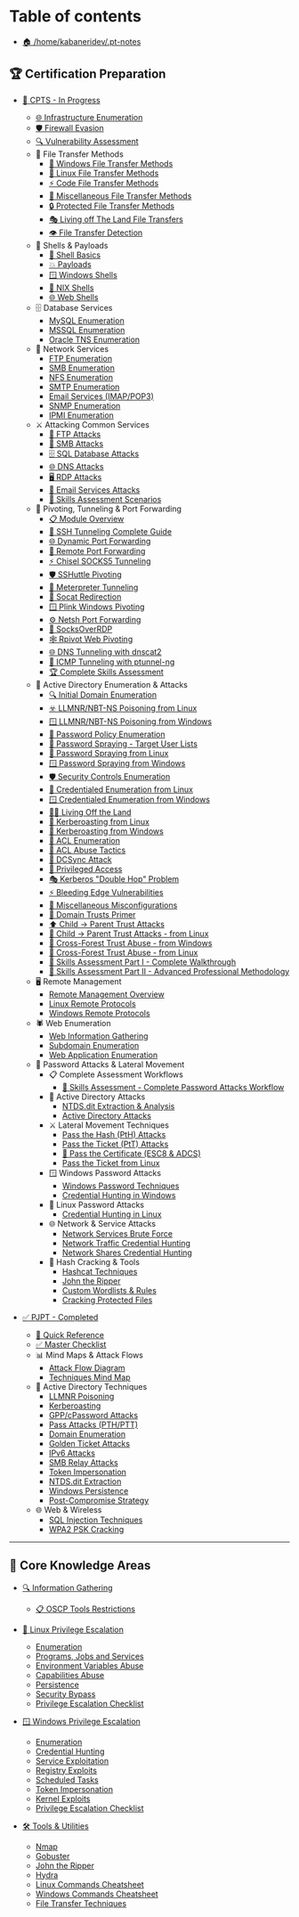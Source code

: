 # Table of contents

* [🏠 /home/kabaneridev/.pt-notes](README.md)

## 🏆 Certification Preparation

* [🎯 CPTS - In Progress](CPTS-PREP/README.md)
  * [🌐 Infrastructure Enumeration](CPTS-PREP/footprinting.md)
  * [🛡️ Firewall Evasion](CPTS-PREP/firewall-evasion.md)
  * [🔍 Vulnerability Assessment](CPTS-PREP/vulnerability-assessment.md)
  * 📂 File Transfer Methods
    * [📂 Windows File Transfer Methods](CPTS-PREP/file-transfers/windows-file-transfers.md)
    * [🐧 Linux File Transfer Methods](CPTS-PREP/file-transfers/linux-file-transfers.md)
    * [⚡ Code File Transfer Methods](CPTS-PREP/file-transfers/code-file-transfers.md)
    * [🔀 Miscellaneous File Transfer Methods](CPTS-PREP/file-transfers/miscellaneous-file-transfers.md)
    * [🔒 Protected File Transfer Methods](CPTS-PREP/file-transfers/protected-file-transfers.md)
    * [🎭 Living off The Land File Transfers](CPTS-PREP/file-transfers/living-off-the-land-file-transfers.md)
    * [👁️ File Transfer Detection](CPTS-PREP/file-transfers/file-transfer-detection.md)
  * 🐚 Shells & Payloads
    * [🔧 Shell Basics](CPTS-PREP/shells-payloads/shell-basics.md)
    * [💥 Payloads](CPTS-PREP/shells-payloads/payloads.md)
    * [🪟 Windows Shells](CPTS-PREP/shells-payloads/windows-shells.md)
    * [🐧 NIX Shells](CPTS-PREP/shells-payloads/nix-shells.md)
    * [🌐 Web Shells](CPTS-PREP/shells-payloads/web-shells.md)
  * 🗄️ Database Services
    * [MySQL Enumeration](CPTS-PREP/databases/mysql-enumeration.md)
    * [MSSQL Enumeration](CPTS-PREP/databases/mssql-enumeration.md)
    * [Oracle TNS Enumeration](CPTS-PREP/databases/oracle-enumeration.md)
  * 📁 Network Services
    * [FTP Enumeration](CPTS-PREP/services/ftp-enumeration.md)
    * [SMB Enumeration](CPTS-PREP/services/smb-enumeration.md)
    * [NFS Enumeration](CPTS-PREP/services/nfs-enumeration.md)
    * [SMTP Enumeration](CPTS-PREP/services/smtp-enumeration.md)
    * [Email Services (IMAP/POP3)](CPTS-PREP/services/email-enumeration.md)
    * [SNMP Enumeration](CPTS-PREP/services/snmp-enumeration.md)
    * [IPMI Enumeration](CPTS-PREP/services/ipmi-enumeration.md)
  * ⚔️ Attacking Common Services
    * [📁 FTP Attacks](CPTS-PREP/attacking-common-services/ftp-attacks.md)
    * [🔗 SMB Attacks](CPTS-PREP/attacking-common-services/smb-attacks.md)
    * [🗄️ SQL Database Attacks](CPTS-PREP/attacking-common-services/sql-attacks.md)
    * [🌐 DNS Attacks](CPTS-PREP/attacking-common-services/dns-attacks.md)
    * [🖥️ RDP Attacks](CPTS-PREP/attacking-common-services/rdp-attacks.md)
    * [📧 Email Services Attacks](CPTS-PREP/attacking-common-services/smtp-attacks.md)
    * [🎯 Skills Assessment Scenarios](CPTS-PREP/attacking-common-services/skills-assessment.md)
  * 🔀 Pivoting, Tunneling & Port Forwarding
    * [📋 Module Overview](CPTS-PREP/pivoting-tunneling-port-forwarding/pivoting-overview.md)
    * [🔧 SSH Tunneling Complete Guide](CPTS-PREP/pivoting-tunneling-port-forwarding/ssh-tunneling.md)
    * [🌐 Dynamic Port Forwarding](CPTS-PREP/pivoting-tunneling-port-forwarding/dynamic-port-forwarding.md)
    * [🔄 Remote Port Forwarding](CPTS-PREP/pivoting-tunneling-port-forwarding/remote-port-forwarding.md)
    * [⚡ Chisel SOCKS5 Tunneling](CPTS-PREP/pivoting-tunneling-port-forwarding/chisel-socks5-tunneling.md)
    * [🛡️ SSHuttle Pivoting](CPTS-PREP/pivoting-tunneling-port-forwarding/sshuttle-pivoting.md)
    * [🎯 Meterpreter Tunneling](CPTS-PREP/pivoting-tunneling-port-forwarding/meterpreter-tunneling.md)
    * [🔗 Socat Redirection](CPTS-PREP/pivoting-tunneling-port-forwarding/socat-redirection.md)
    * [🪟 Plink Windows Pivoting](CPTS-PREP/pivoting-tunneling-port-forwarding/plink-windows-pivoting.md)
    * [⚙️ Netsh Port Forwarding](CPTS-PREP/pivoting-tunneling-port-forwarding/netsh-windows-portforward.md)
    * [🔌 SocksOverRDP](CPTS-PREP/pivoting-tunneling-port-forwarding/socksoverrdp-windows-pivoting.md)
    * [🕸️ Rpivot Web Pivoting](CPTS-PREP/pivoting-tunneling-port-forwarding/rpivot-web-pivoting.md)
    * [🌐 DNS Tunneling with dnscat2](CPTS-PREP/pivoting-tunneling-port-forwarding/dnscat2-dns-tunneling.md)
    * [📡 ICMP Tunneling with ptunnel-ng](CPTS-PREP/pivoting-tunneling-port-forwarding/ptunnel-ng-icmp-tunneling.md)
    * [🏆 Complete Skills Assessment](CPTS-PREP/pivoting-tunneling-port-forwarding/skills-assessment-complete-walkthrough.md)
  * 🏰 Active Directory Enumeration & Attacks
    * [🔍 Initial Domain Enumeration](CPTS-PREP/active-directory-enumeration-attacks/initial-enumeration-domain.md)
    * [☣️ LLMNR/NBT-NS Poisoning from Linux](CPTS-PREP/active-directory-enumeration-attacks/llmnr-nbt-ns-poisoning-linux.md)
    * [🪟 LLMNR/NBT-NS Poisoning from Windows](CPTS-PREP/active-directory-enumeration-attacks/llmnr-nbt-ns-poisoning-windows.md)
    * [🔐 Password Policy Enumeration](CPTS-PREP/active-directory-enumeration-attacks/password-policy-enumeration.md)
    * [👥 Password Spraying - Target User Lists](CPTS-PREP/active-directory-enumeration-attacks/password-spraying-user-list.md)
    * [🐧 Password Spraying from Linux](CPTS-PREP/active-directory-enumeration-attacks/password-spraying-linux.md)
    * [🪟 Password Spraying from Windows](CPTS-PREP/active-directory-enumeration-attacks/password-spraying-windows.md)
    * [🛡️ Security Controls Enumeration](CPTS-PREP/active-directory-enumeration-attacks/security-controls-enumeration.md)
    * [🐧 Credentialed Enumeration from Linux](CPTS-PREP/active-directory-enumeration-attacks/credentialed-enumeration-linux.md)
    * [🪟 Credentialed Enumeration from Windows](CPTS-PREP/active-directory-enumeration-attacks/credentialed-enumeration-windows.md)
    * [🏴‍☠️ Living Off the Land](CPTS-PREP/active-directory-enumeration-attacks/living-off-the-land.md)
    * [🎫 Kerberoasting from Linux](CPTS-PREP/active-directory-enumeration-attacks/kerberoasting-linux.md)
    * [🎫 Kerberoasting from Windows](CPTS-PREP/active-directory-enumeration-attacks/kerberoasting-windows.md)
    * [🔑 ACL Enumeration](CPTS-PREP/active-directory-enumeration-attacks/acl-enumeration.md)
    * [🎯 ACL Abuse Tactics](CPTS-PREP/active-directory-enumeration-attacks/acl-abuse-tactics.md)
    * [💎 DCSync Attack](CPTS-PREP/active-directory-enumeration-attacks/dcsync-attack.md)
    * [🔐 Privileged Access](CPTS-PREP/active-directory-enumeration-attacks/privileged-access.md)
    * [🎭 Kerberos "Double Hop" Problem](CPTS-PREP/active-directory-enumeration-attacks/kerberos-double-hop-problem.md)
    * [⚡ Bleeding Edge Vulnerabilities](CPTS-PREP/active-directory-enumeration-attacks/bleeding-edge-vulnerabilities.md)
    * [🔧 Miscellaneous Misconfigurations](CPTS-PREP/active-directory-enumeration-attacks/miscellaneous-misconfigurations.md)
    * [🔗 Domain Trusts Primer](CPTS-PREP/active-directory-enumeration-attacks/domain-trusts-primer.md)
    * [⬆️ Child → Parent Trust Attacks](CPTS-PREP/active-directory-enumeration-attacks/child-parent-trust-attacks.md)
    * [🐧 Child → Parent Trust Attacks - from Linux](CPTS-PREP/active-directory-enumeration-attacks/child-parent-trust-attacks-linux.md)
    * [🌲 Cross-Forest Trust Abuse - from Windows](CPTS-PREP/active-directory-enumeration-attacks/cross-forest-trust-abuse-windows.md)
    * [🐧 Cross-Forest Trust Abuse - from Linux](CPTS-PREP/active-directory-enumeration-attacks/cross-forest-trust-abuse-linux.md)
    * [🎯 Skills Assessment Part I - Complete Walkthrough](CPTS-PREP/active-directory-enumeration-attacks/skills-assessment-part-1.md)
    * [🚀 Skills Assessment Part II - Advanced Professional Methodology](CPTS-PREP/active-directory-enumeration-attacks/skills-assessment-part-2.md)
  * 🖥️ Remote Management
    * [Remote Management Overview](CPTS-PREP/remote-management/remote-management.md)
    * [Linux Remote Protocols](CPTS-PREP/remote-management/linux-remote-protocols.md)
    * [Windows Remote Protocols](CPTS-PREP/remote-management/windows-remote-protocols.md)
  * 🕷️ Web Enumeration
    * [Web Information Gathering](CPTS-PREP/web-enumeration/web-information-gathering.md)
    * [Subdomain Enumeration](CPTS-PREP/web-enumeration/subdomain-enumeration.md)
    * [Web Application Enumeration](CPTS-PREP/web-enumeration/web-application-enumeration.md)
  * 🔐 Password Attacks & Lateral Movement
    * 📋 Complete Assessment Workflows
      * [🎯 Skills Assessment - Complete Password Attacks Workflow](CPTS-PREP/passwords-attacks/skills-assessment-workflow.md)
    * 🎯 Active Directory Attacks
      * [NTDS.dit Extraction & Analysis](CPTS-PREP/passwords-attacks/active-directory-ntds-attacks.md)
      * [Active Directory Attacks](CPTS-PREP/passwords-attacks/active-directory-attacks.md)
    * ⚔️ Lateral Movement Techniques
      * [Pass the Hash (PtH) Attacks](CPTS-PREP/passwords-attacks/pass-the-hash.md)
      * [Pass the Ticket (PtT) Attacks](CPTS-PREP/passwords-attacks/pass-the-ticket.md)
      * [📜 Pass the Certificate (ESC8 & ADCS)](CPTS-PREP/passwords-attacks/pass-the-certificate.md)
      * [Pass the Ticket from Linux](CPTS-PREP/passwords-attacks/pass-the-ticket-linux.md)
    * 🪟 Windows Password Attacks
      * [Windows Password Techniques](CPTS-PREP/passwords-attacks/windows-passwords.md)
      * [Credential Hunting in Windows](CPTS-PREP/passwords-attacks/credential-hunting-windows.md)
    * 🐧 Linux Password Attacks
      * [Credential Hunting in Linux](CPTS-PREP/passwords-attacks/credential-hunting-linux.md)
    * 🌐 Network & Service Attacks
      * [Network Services Brute Force](CPTS-PREP/passwords-attacks/network-services.md)
      * [Network Traffic Credential Hunting](CPTS-PREP/passwords-attacks/credential-hunting-network.md)
      * [Network Shares Credential Hunting](CPTS-PREP/passwords-attacks/credential-hunting-shares.md)
    * 🔨 Hash Cracking & Tools
      * [Hashcat Techniques](CPTS-PREP/passwords-attacks/hashcat.md)
      * [John the Ripper](CPTS-PREP/passwords-attacks/john-the-ripper.md)
      * [Custom Wordlists & Rules](CPTS-PREP/passwords-attacks/custom-wordlists-rules.md)
      * [Cracking Protected Files](CPTS-PREP/passwords-attacks/cracking-protected-files.md)

* [✅ PJPT - Completed](PJPT-prep/README.md)
  * [🎯 Quick Reference](PJPT-prep/PJPT-QUICK-REFERENCE.md)
  * [✅ Master Checklist](PJPT-prep/PJPT-MASTER-CHECKLIST.md)
  * 📊 Mind Maps & Attack Flows
    * [Attack Flow Diagram](PJPT-prep/PJPT-GitBook-MindMap.md)
    * [Techniques Mind Map](PJPT-prep/PJPT-GitBook-Techniques-Map.md)
  * 🎯 Active Directory Techniques
    * [LLMNR Poisoning](PJPT-prep/llmnr-poisoning.md)
    * [Kerberoasting](PJPT-prep/kerberoasting.md)
    * [GPP/cPassword Attacks](PJPT-prep/gpp-cpassword-attacks.md)
    * [Pass Attacks (PTH/PTT)](PJPT-prep/pass-attacks.md)
    * [Domain Enumeration](PJPT-prep/domain-enumeration.md)
    * [Golden Ticket Attacks](PJPT-prep/golden-ticket-attacks.md)
    * [IPv6 Attacks](PJPT-prep/ipv6-attacks.md)
    * [SMB Relay Attacks](PJPT-prep/smb-relay-attacks.md)
    * [Token Impersonation](PJPT-prep/token-impersonation.md)
    * [NTDS.dit Extraction](PJPT-prep/ntds-dit-extraction.md)
    * [Windows Persistence](PJPT-prep/windows-persistence-techniques.md)
    * [Post-Compromise Strategy](PJPT-prep/post-compromise-attack-strategy.md)
  * 🌐 Web & Wireless
    * [SQL Injection Techniques](PJPT-prep/sql-injection-techniques.md)
    * [WPA2 PSK Cracking](PJPT-prep/wpa2-psk-cracking.md)

---

## 🔧 Core Knowledge Areas

* [🔍 Information Gathering](information-gathering.md)
  * [📋 OSCP Tools Restrictions](oscp-tools-restrictions.md)

* [🐧 Linux Privilege Escalation](linux-privilege-escalation/README.md)
  * [Enumeration](linux-privilege-escalation/enumeration.md)
  * [Programs, Jobs and Services](linux-privilege-escalation/programs-jobs-and-services.md)
  * [Environment Variables Abuse](linux-privilege-escalation/environment-variables-abuse.md)
  * [Capabilities Abuse](linux-privilege-escalation/capabilities-abuse.md)
  * [Persistence](linux-privilege-escalation/persistence.md)
  * [Security Bypass](linux-privilege-escalation/security-bypass.md)
  * [Privilege Escalation Checklist](linux-privilege-escalation/checklist.md)

* [🪟 Windows Privilege Escalation](windows-privilege-escalation/README.md)
  * [Enumeration](windows-privilege-escalation/enumeration.md)
  * [Credential Hunting](windows-privilege-escalation/credential-hunting.md)
  * [Service Exploitation](windows-privilege-escalation/service-exploitation.md)
  * [Registry Exploits](windows-privilege-escalation/registry-exploits.md)
  * [Scheduled Tasks](windows-privilege-escalation/scheduled-tasks.md)
  * [Token Impersonation](windows-privilege-escalation/token-impersonation.md)
  * [Kernel Exploits](windows-privilege-escalation/kernel-exploits.md)
  * [Privilege Escalation Checklist](windows-privilege-escalation/checklist.md)

* [🛠️ Tools & Utilities](tools/README.md)
  * [Nmap](tools/nmap.md)
  * [Gobuster](tools/gobuster.md)
  * [John the Ripper](tools/john.md)
  * [Hydra](tools/hydra.md)
  * [Linux Commands Cheatsheet](utilities-scripts-and-payloads/linux-commands.md)
  * [Windows Commands Cheatsheet](utilities-scripts-and-payloads/windows-commands.md)
  * [File Transfer Techniques](utilities-scripts-and-payloads/file-transfers.md) 